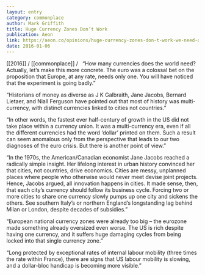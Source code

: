 ```yaml
---
layout: entry
category: commonplace
author: Mark Griffith
title: Huge Currency Zones Don’t Work
publication: Aeon
link: https://aeon.co/opinions/huge-currency-zones-don-t-work-we-need-one-per-city
date: 2016-01-06
---
```


[[2016]] / [[commonplace]] / 
 
“How many currencies does the world need? Actually, let’s make this more concrete. The euro was a colossal bet on the proposition that Europe, at any rate, needs only one. You will have noticed that the experiment is going badly.”

“Historians of money as diverse as J K Galbraith, Jane Jacobs, Bernard Lietaer, and Niall Ferguson have pointed out that most of history was multi-currency, with distinct currencies linked to cities not countries.”

“In other words, the fastest ever half-century of growth in the US did not take place within a currency union. It was a multi-currency era, even if all the different currencies had the word ‘dollar’ printed on them. Such a result can seem anomalous only from the perspective that leads to our two diagnoses of the euro crisis. But there is another point of view.”

“In the 1970s, the American/Canadian economist Jane Jacobs reached a radically simple insight. Her lifelong interest in urban history convinced her that cities, not countries, drive economics. Cities are messy, unplanned places where people who otherwise would never meet devise joint projects. Hence, Jacobs argued, all innovation happens in cities. It made sense, then, that each city’s currency should follow its business cycle. Forcing two or more cities to share one currency slowly pumps up one city and sickens the others. See southern Italy’s or northern England’s longstanding lag behind Milan or London, despite decades of subsidies.”

“European national currency zones were already too big – the eurozone made something already oversized even worse. The US is rich despite having one currency, and it suffers huge damaging cycles from being locked into that single currency zone.”

“Long protected by exceptional rates of internal labour mobility (three times the rate within France), there are signs that US labour mobility is slowing, and a dollar-bloc handicap is becoming more visible.”
